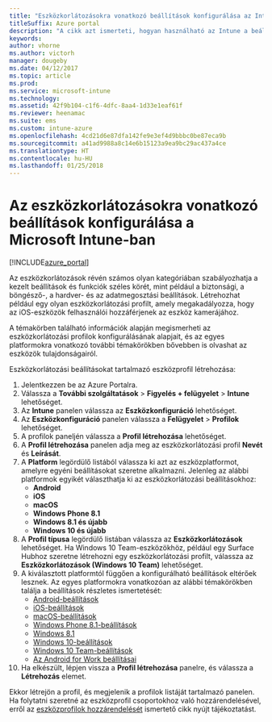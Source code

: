 ```yaml
---
title: "Eszközkorlátozásokra vonatkozó beállítások konfigurálása az Intune-ban"
titleSuffix: Azure portal
description: "A cikk azt ismerteti, hogyan használható az Intune a beállítások és funkciók kezelt eszközökön való konfigurálásához.”"
keywords: 
author: vhorne
ms.author: victorh
manager: dougeby
ms.date: 04/12/2017
ms.topic: article
ms.prod: 
ms.service: microsoft-intune
ms.technology: 
ms.assetid: 42f9b104-c1f6-4dfc-8aa4-1d33e1eaf61f
ms.reviewer: heenamac
ms.suite: ems
ms.custom: intune-azure
ms.openlocfilehash: 4cd21d6e87dfa142fe9e3ef4d9bbbc0be87eca9b
ms.sourcegitcommit: a41ad9988a8c14e6b15123a9ea9bc29ac437a4ce
ms.translationtype: HT
ms.contentlocale: hu-HU
ms.lasthandoff: 01/25/2018
---
```

# <a name="how-to-configure-device-restriction-settings-in-microsoft-intune"></a>Az eszközkorlátozásokra vonatkozó beállítások konfigurálása a Microsoft Intune-ban

[!INCLUDE[azure_portal](./includes/azure_portal.md)]

Az eszközkorlátozások révén számos olyan kategóriában szabályozhatja a kezelt beállítások és funkciók széles körét, mint például a biztonsági, a böngésző-, a hardver- és az adatmegosztási beállítások. Létrehozhat például egy olyan eszközkorlátozási profilt, amely megakadályozza, hogy az iOS-eszközök felhasználói hozzáférjenek az eszköz kamerájához.

A témakörben található információk alapján megismerheti az eszközkorlátozási profilok konfigurálásának alapjait, és az egyes platformokra vonatkozó további témakörökben bővebben is olvashat az eszközök tulajdonságairól.

Eszközkorlátozási beállításokat tartalmazó eszközprofil létrehozása:

1. Jelentkezzen be az Azure Portalra.
2. Válassza a **További szolgáltatások** > **Figyelés + felügyelet** > **Intune** lehetőséget.
3. Az **Intune** panelen válassza az **Eszközkonfiguráció** lehetőséget.
2. Az **Eszközkonfiguráció** panelen válassza a **Felügyelet** > **Profilok** lehetőséget.
3. A profilok paneljén válassza a **Profil létrehozása** lehetőséget.
4. A **Profil létrehozása** panelen adja meg az eszközkorlátozási profil **Nevét** és **Leírását**.
5. A **Platform** legördülő listából válassza ki azt az eszközplatformot, amelyre egyéni beállításokat szeretne alkalmazni. Jelenleg az alábbi platformok egyikét választhatja ki az eszközkorlátozási beállításokhoz:
    - **Android**
    - **iOS**
    - **macOS**
    - **Windows Phone 8.1**
    - **Windows 8.1 és újabb**
    - **Windows 10 és újabb**
6. A **Profil típusa** legördülő listában válassza az **Eszközkorlátozások** lehetőséget. Ha Windows 10 Team-eszközökhöz, például egy Surface Hubhoz szeretne létrehozni egy eszközkorlátozási profilt, válassza az **Eszközkorlátozások (Windows 10 Team)** lehetőséget.
7. A kiválasztott platformtól függően a konfigurálható beállítások eltérőek lesznek. Az egyes platformokra vonatkozóan az alábbi témakörökben találja a beállítások részletes ismertetését:
    - [Android-beállítások](device-restrictions-android.md)
    - [iOS-beállítások](device-restrictions-ios.md)
    - [macOS-beállítások](device-restrictions-macos.md)
    - [Windows Phone 8.1-beállítások](device-restrictions-windows-phone-8-1.md)
    - [Windows 8.1](device-restrictions-windows-8-1.md)
    - [Windows 10-beállítások](device-restrictions-windows-10.md)
    - [Windows 10 Team-beállítások](device-restrictions-windows-10-teams.md)
    - [Az Android for Work beállításai](device-restrictions-android-for-work.md)
8. Ha elkészült, lépjen vissza a **Profil létrehozása** panelre, és válassza a **Létrehozás** elemet.

Ekkor létrejön a profil, és megjelenik a profilok listáját tartalmazó panelen.
Ha folytatni szeretné az eszközprofil csoportokhoz való hozzárendelésével, erről az [eszközprofilok hozzárendelését](device-profile-assign.md) ismertető cikk nyújt tájékoztatást.

<!--  Removing image as part of design review; retaining source until we known the disposition.

## Example of device restriction settings

In this high-level example, you'll create a device restriction policy that blocks the use of the built-in camera app on Android devices.

![How to disable the camera on Android devices](./media/disable-android-camera.png)

-->